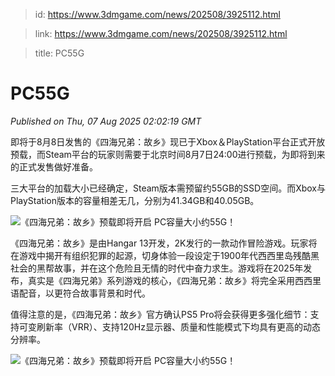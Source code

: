 > id: https://www.3dmgame.com/news/202508/3925112.html

> link: https://www.3dmgame.com/news/202508/3925112.html

> title: PC55G

# PC55G
_Published on Thu, 07 Aug 2025 02:02:19 GMT_

即将于8月8日发售的《四海兄弟：故乡》现已于Xbox＆PlayStation平台正式开放预载，而Steam平台的玩家则需要于北京时间8月7日24:00进行预载，为即将到来的正式发售做好准备。

三大平台的加载大小已经确定，Steam版本需预留约55GB的SSD空间。而Xbox与PlayStation版本的容量相差无几，分别为41.34GB和40.05GB。

![《四海兄弟：故乡》预载即将开启 PC容量大小约55G！](https://img.3dmgame.com/uploads/images/news/20250807/1754532086_109927.png)

《四海兄弟：故乡》是由Hangar 13开发，2K发行的一款动作冒险游戏。玩家将在游戏中揭开有组织犯罪的起源，切身体验一段设定于1900年代西西里岛残酷黑社会的黑帮故事，并在这个危险且无情的时代中奋力求生。游戏将在2025年发布，真实是《四海兄弟》系列游戏的核心，《四海兄弟：故乡》将完全采用西西里语配音，以更符合故事背景和时代。

值得注意的是，《四海兄弟：故乡》官方确认PS5 Pro将会获得更多强化细节：支持可变刷新率（VRR）、支持120Hz显示器、质量和性能模式下均具有更高的动态分辨率。

![《四海兄弟：故乡》预载即将开启 PC容量大小约55G！](https://img.3dmgame.com/uploads/images/news/20250807/1754532086_456719.webp)
